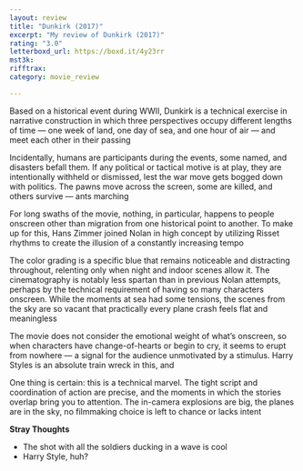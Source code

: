 ```yaml
---
layout: review
title: "Dunkirk (2017)"
excerpt: "My review of Dunkirk (2017)"
rating: "3.0"
letterboxd_url: https://boxd.it/4y23rr
mst3k: 
rifftrax: 
category: movie_review

---
```


Based on a historical event during WWII, Dunkirk is a technical exercise in narrative construction in which three perspectives occupy different lengths of time — one week of land, one day of sea, and one hour of air — and meet each other in their passing

Incidentally, humans are participants during the events, some named, and disasters befall them. If any political or tactical motive is at play, they are intentionally withheld or dismissed, lest the war move gets bogged down with politics. The pawns move across the screen, some are killed, and others survive — ants marching

For long swaths of the movie, nothing, in particular, happens to people onscreen other than migration from one historical point to another. To make up for this, Hans Zimmer joined Nolan in high concept by utilizing Risset rhythms to create the illusion of a constantly increasing tempo

The color grading is a specific blue that remains noticeable and distracting throughout, relenting only when night and indoor scenes allow it. The cinematography is notably less spartan than in previous Nolan attempts, perhaps by the technical requirement of having so many characters onscreen. While the moments at sea had some tensions, the scenes from the sky are so vacant that practically every plane crash feels flat and meaningless

The movie does not consider the emotional weight of what’s onscreen, so when characters have change-of-hearts or begin to cry, it seems to erupt from nowhere — a signal for the audience unmotivated by a stimulus. Harry Styles is an absolute train wreck in this, and 

One thing is certain: this is a technical marvel. The tight script and coordination of action are precise, and the moments in which the stories overlap bring you to attention. The in-camera explosions are big, the planes are in the sky, no filmmaking choice is left to chance or lacks intent

<b>Stray Thoughts</b>
* The shot with all the soldiers ducking in a wave is cool
* Harry Style, huh?